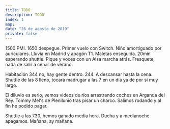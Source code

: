 ```yaml
---
title: TODO
description: TODO
index: 1
map: 
date: "26 de agosto de 2019"
private: false
---
```

1500 PMI. 1650 despegue. Primer vuelo con Switch. Niño amortiguado por auriculares. Lluvia en Madrid y apagón T1. Maletas enseguida. 20min esperando shuttle. Pique y voces con un Alsa marcha atrás. Fresquete, nada de salir a cenar de verano.

Habitación 344 no, hay gente dentro. 244. A descansar hasta la cena. Shuttle de las 8 lleno, tocará madrugar a las 7 en un día ya de por si muy largo.

El diluvio es serio, vemos videos de ríos arrastrando coches en Arganda del Rey. Tommy Mel's de Plenilunio tras pisar un charco. Salimos rodando y al fin he podido pagar.

Shuttle a las 730, hemos ganado media hora. Ducha y a medianoche apagamos. Mañana, ay mañana. 